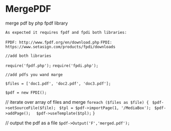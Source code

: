 # MergePDF
merge pdf by php fpdf library

`As expected it requires fpdf and fpdi both libraries:`

`FPDF: http://www.fpdf.org/en/download.php`
`FPDI: https://www.setasign.com/products/fpdi/downloads`

`//add both libraries`

`require('fpdf.php');`
`require('fpdi.php');`

`//add pdfs you wand marge`

`$files = ['doc1.pdf', 'doc2.pdf', 'doc3.pdf'];`

`$pdf = new FPDI();`

// iterate over array of files and merge
`foreach ($files as $file) {`
   ` $pdf->setSourceFile($file);`
   ` $tpl = $pdf->importPage(1, '/MediaBox');`
   ` $pdf->addPage();`
  `  $pdf->useTemplate($tpl);`
`}`

// output the pdf as a file
`$pdf->Output('F','merged.pdf');`

